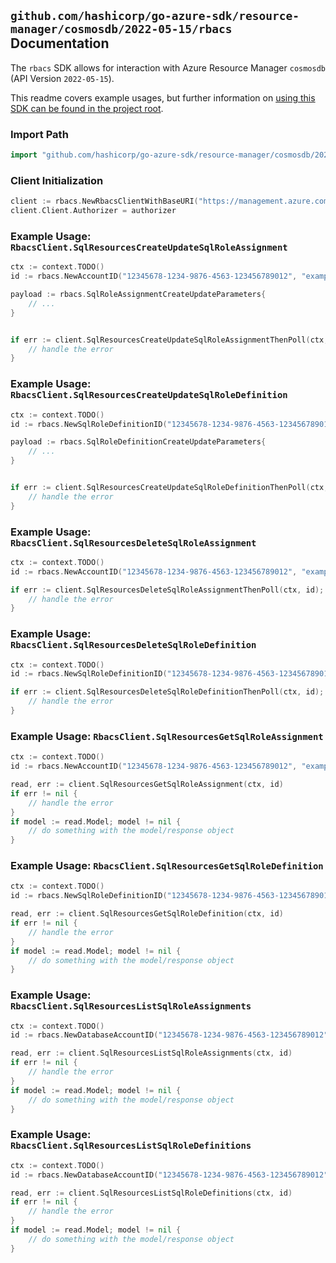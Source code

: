
## `github.com/hashicorp/go-azure-sdk/resource-manager/cosmosdb/2022-05-15/rbacs` Documentation

The `rbacs` SDK allows for interaction with Azure Resource Manager `cosmosdb` (API Version `2022-05-15`).

This readme covers example usages, but further information on [using this SDK can be found in the project root](https://github.com/hashicorp/go-azure-sdk/tree/main/docs).

### Import Path

```go
import "github.com/hashicorp/go-azure-sdk/resource-manager/cosmosdb/2022-05-15/rbacs"
```


### Client Initialization

```go
client := rbacs.NewRbacsClientWithBaseURI("https://management.azure.com")
client.Client.Authorizer = authorizer
```


### Example Usage: `RbacsClient.SqlResourcesCreateUpdateSqlRoleAssignment`

```go
ctx := context.TODO()
id := rbacs.NewAccountID("12345678-1234-9876-4563-123456789012", "example-resource-group", "databaseAccountValue", "/subscriptions/12345678-1234-9876-4563-123456789012/resourceGroups/some-resource-group")

payload := rbacs.SqlRoleAssignmentCreateUpdateParameters{
	// ...
}


if err := client.SqlResourcesCreateUpdateSqlRoleAssignmentThenPoll(ctx, id, payload); err != nil {
	// handle the error
}
```


### Example Usage: `RbacsClient.SqlResourcesCreateUpdateSqlRoleDefinition`

```go
ctx := context.TODO()
id := rbacs.NewSqlRoleDefinitionID("12345678-1234-9876-4563-123456789012", "example-resource-group", "databaseAccountValue", "roleDefinitionIdValue")

payload := rbacs.SqlRoleDefinitionCreateUpdateParameters{
	// ...
}


if err := client.SqlResourcesCreateUpdateSqlRoleDefinitionThenPoll(ctx, id, payload); err != nil {
	// handle the error
}
```


### Example Usage: `RbacsClient.SqlResourcesDeleteSqlRoleAssignment`

```go
ctx := context.TODO()
id := rbacs.NewAccountID("12345678-1234-9876-4563-123456789012", "example-resource-group", "databaseAccountValue", "/subscriptions/12345678-1234-9876-4563-123456789012/resourceGroups/some-resource-group")

if err := client.SqlResourcesDeleteSqlRoleAssignmentThenPoll(ctx, id); err != nil {
	// handle the error
}
```


### Example Usage: `RbacsClient.SqlResourcesDeleteSqlRoleDefinition`

```go
ctx := context.TODO()
id := rbacs.NewSqlRoleDefinitionID("12345678-1234-9876-4563-123456789012", "example-resource-group", "databaseAccountValue", "roleDefinitionIdValue")

if err := client.SqlResourcesDeleteSqlRoleDefinitionThenPoll(ctx, id); err != nil {
	// handle the error
}
```


### Example Usage: `RbacsClient.SqlResourcesGetSqlRoleAssignment`

```go
ctx := context.TODO()
id := rbacs.NewAccountID("12345678-1234-9876-4563-123456789012", "example-resource-group", "databaseAccountValue", "/subscriptions/12345678-1234-9876-4563-123456789012/resourceGroups/some-resource-group")

read, err := client.SqlResourcesGetSqlRoleAssignment(ctx, id)
if err != nil {
	// handle the error
}
if model := read.Model; model != nil {
	// do something with the model/response object
}
```


### Example Usage: `RbacsClient.SqlResourcesGetSqlRoleDefinition`

```go
ctx := context.TODO()
id := rbacs.NewSqlRoleDefinitionID("12345678-1234-9876-4563-123456789012", "example-resource-group", "databaseAccountValue", "roleDefinitionIdValue")

read, err := client.SqlResourcesGetSqlRoleDefinition(ctx, id)
if err != nil {
	// handle the error
}
if model := read.Model; model != nil {
	// do something with the model/response object
}
```


### Example Usage: `RbacsClient.SqlResourcesListSqlRoleAssignments`

```go
ctx := context.TODO()
id := rbacs.NewDatabaseAccountID("12345678-1234-9876-4563-123456789012", "example-resource-group", "databaseAccountValue")

read, err := client.SqlResourcesListSqlRoleAssignments(ctx, id)
if err != nil {
	// handle the error
}
if model := read.Model; model != nil {
	// do something with the model/response object
}
```


### Example Usage: `RbacsClient.SqlResourcesListSqlRoleDefinitions`

```go
ctx := context.TODO()
id := rbacs.NewDatabaseAccountID("12345678-1234-9876-4563-123456789012", "example-resource-group", "databaseAccountValue")

read, err := client.SqlResourcesListSqlRoleDefinitions(ctx, id)
if err != nil {
	// handle the error
}
if model := read.Model; model != nil {
	// do something with the model/response object
}
```
